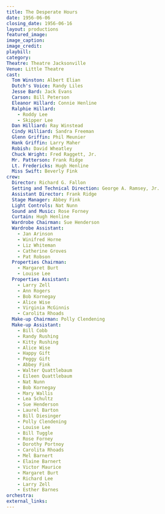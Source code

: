 ```yaml
---
title: The Desperate Hours
date: 1956-06-06
closing_date: 1956-06-16
layout: productions
featured_image: 
image_caption:
image_credit:
playbill: 
category: 
Theatre: Theatre Jacksonville
Venue: Little Theatre
cast:
  Tom Winston: Albert Elian
  Dutch's Voice: Randy Liles
  Jesse Bard: Jack Evans
  Carson: Bill Peterson
  Eleanor Hillard: Connie Henline
  Ralphie Hillard: 
    - Roddy Lee
    - Skipper Lee
  Dan Hilliard: Ray Winstead
  Cindy Hilliard: Sandra Freeman
  Glenn Griffin: Phil Meunier
  Hank Griffin: Larry Maher
  Robish: David Wheatley
  Chuck Wright: Fred Raggett, Jr.
  Mr. Patterson: Frank Ridge
  Lt. Fredericks: Hugh Henline
  Miss Swift: Beverly Fink
crew:
  Director: Richard G. Fallon
  Setting and Technical Direction: George A. Ramsey, Jr.
  Assistant Director: Frank Ridge
  Stage Manager: Abbey Fink
  Light Controls: Nat Nunn
  Sound and Music: Rose Forney
  Curtain: Hugh Henline
  Wardrobe Chairman: Sue Henderson
  Wardrobe Assistant:
    - Jan Arinson
    - Winifred Horne
    - Liz Whiteman
    - Catherine Groves
    - Pat Robson
  Properties Chairman:
    - Margaret Burt
    - Louise Lee
  Properties Assistant:
    - Larry Zell
    - Ann Rogers
    - Bob Kornegay
    - Alice Wise
    - Virginia McGinnis
    - Carolita Rhoads
  Make-up Chairman: Polly Clendening
  Make-up Assistant:
    - Bill Cobb
    - Randy Rushing
    - Kitty Rushing
    - Alice Wise
    - Happy Gift
    - Peggy Gift
    - Abbey Fink
    - Walter Quattlebaum
    - Eileen Quattlebaum
    - Nat Nunn
    - Bob Kornegay
    - Mary Wallis
    - Lea Schultz
    - Sue Henderson
    - Laurel Barton
    - Bill Diesinger
    - Polly Clendening
    - Louise Lee
    - Bill Tuggle
    - Rose Forney
    - Dorothy Portnoy
    - Carolita Rhoads
    - Mel Barnert
    - Elaine Barnert
    - Victor Maurice
    - Margaret Burt
    - Richard Lee
    - Larry Zell
    - Esther Barnes
orchestra:
external_links:
---
```


